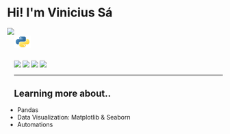 # Hi! I'm Vinicius Sá

<div align="center">
  <a href="https://github.com/viniciusagsa">
  <img align="left" height="180em" src="https://github-readme-stats.vercel.app/api?username=viniciusagsa&show_icons=true&theme=atom&include_all_commits=true&count_private=true"/>
</div>
<div style="display: inline_block"><br>

  <img align="center" alt="Vini-Python" height="30" width="40" src="https://raw.githubusercontent.com/devicons/devicon/master/icons/python/python-original.svg">
</div>

  ##
  <div> 
  <a href="https://instagram.com/viniciusagsa" target="_blank"><img src="https://img.shields.io/badge/-Instagram-%23E4405F?style=for-the-badge&logo=instagram&logoColor=white" target="_blank"></a>
  <a href = "mailto:viniciusagsa@gmail.com"><img src="https://img.shields.io/badge/-Gmail-%23333?style=for-the-badge&logo=gmail&logoColor=white" target="_blank"></a>
  <a href="https://www.linkedin.com/in/vinicius-sá" target="_blank"><img src="https://img.shields.io/badge/-LinkedIn-%230077B5?style=for-the-badge&logo=linkedin&logoColor=white" target="_blank"></a> 
  <a href="https://twitter.com/Viniciusagsa" target="_blank"><img src="https://img.shields.io/badge/Twitter-1DA1F2?style=for-the-badge&logo=twitter&logoColor=white" target="_blank"></a> 
 
 
</div>
  
---
  
## Learning more about..
  - Pandas
  - Data Visualization: Matplotlib & Seaborn
  - Automations
